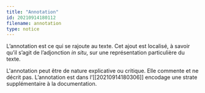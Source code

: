 ```yaml
---
title: "Annotation"
id: 20210914180112
filename: annotation
type: notice
---
```


L’annotation est ce qui se rajoute au texte. Cet ajout est localisé, à savoir qu’il s’agit de l’adjonction *in situ*, sur une représentation particulière du texte.

L'annotation peut être de nature explicative ou critique. Elle commente et ne décrit pas. L’annotation est dans l’[[20210914180306]] encodage une strate supplémentaire à la documentation.

